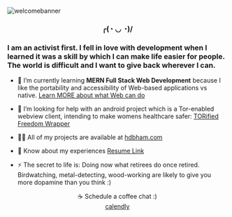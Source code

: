 

![welcomebanner](https://user-images.githubusercontent.com/13264116/190553479-96807461-9204-4eb4-bb68-96a226595581.gif)


<h3 align="center">╭(◔ ◡ ◔)/ <h3>

<h3>I am an activist first. I fell in love with development when I learned it was a skill by which I can make life easier for people. The world is difficult and I want to give back wherever I can.</h3>

- 🌱 I’m currently learning **MERN Full Stack Web Development** because I like the portability and accessibility of Web-based applications vs native. [Learn MORE about what Web can do](https://whatwebcando.today)

- 🤝 I’m looking for help with an android project which is a Tor-enabled webview client, intending to make womens healthcare safer: [TORified Freedom Wrapper](https://github.com/hdbham/TORified-Freedom-Wrapper)

- 👨‍💻 All of my projects are available at [hdbham.com](hdbham.com)

- 📄 Know about my experiences [Resume Link](resumelinkisntactive.com)

- ⚡ The secret to life is: Doing now what retirees do once retired. <br> Birdwatching, metal-detecting, wood-working are likely to give you more dopamine than you think :)

<div align="center"> ☕ Schedule a coffee chat :)   </div>
<div align="center"><a <a href="https://calendly.com/hdbham/30min">calendly</a></div>
  

 
